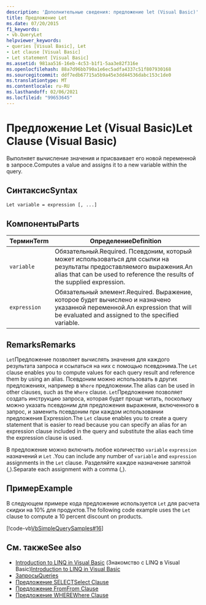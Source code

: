 ```yaml
---
description: 'Дополнительные сведения: предложение let (Visual Basic)'
title: Предложение Let
ms.date: 07/20/2015
f1_keywords:
- vb.QueryLet
helpviewer_keywords:
- queries [Visual Basic], Let
- Let clause [Visual Basic]
- Let statement [Visual Basic]
ms.assetid: 981aa516-16eb-4c53-b1f1-5aa3e82f316e
ms.openlocfilehash: 88a7d96bb790a1e6ec5adfa4337c51f807930168
ms.sourcegitcommit: ddf7edb67715a5b9a45e3dd44536dabc153c1de0
ms.translationtype: MT
ms.contentlocale: ru-RU
ms.lasthandoff: 02/06/2021
ms.locfileid: "99653645"
---
```

# <a name="let-clause-visual-basic"></a><span data-ttu-id="e2918-103">Предложение Let (Visual Basic)</span><span class="sxs-lookup"><span data-stu-id="e2918-103">Let Clause (Visual Basic)</span></span>

<span data-ttu-id="e2918-104">Выполняет вычисление значения и присваивает его новой переменной в запросе.</span><span class="sxs-lookup"><span data-stu-id="e2918-104">Computes a value and assigns it to a new variable within the query.</span></span>  
  
## <a name="syntax"></a><span data-ttu-id="e2918-105">Синтаксис</span><span class="sxs-lookup"><span data-stu-id="e2918-105">Syntax</span></span>  
  
```vb  
Let variable = expression [, ...]  
```  
  
## <a name="parts"></a><span data-ttu-id="e2918-106">Компоненты</span><span class="sxs-lookup"><span data-stu-id="e2918-106">Parts</span></span>  
  
|<span data-ttu-id="e2918-107">Термин</span><span class="sxs-lookup"><span data-stu-id="e2918-107">Term</span></span>|<span data-ttu-id="e2918-108">Определение</span><span class="sxs-lookup"><span data-stu-id="e2918-108">Definition</span></span>|  
|---|---|  
|`variable`|<span data-ttu-id="e2918-109">Обязательный.</span><span class="sxs-lookup"><span data-stu-id="e2918-109">Required.</span></span> <span data-ttu-id="e2918-110">Псевдоним, который может использоваться для ссылки на результаты предоставляемого выражения.</span><span class="sxs-lookup"><span data-stu-id="e2918-110">An alias that can be used to reference the results of the supplied expression.</span></span>|  
|`expression`|<span data-ttu-id="e2918-111">Обязательный элемент.</span><span class="sxs-lookup"><span data-stu-id="e2918-111">Required.</span></span> <span data-ttu-id="e2918-112">Выражение, которое будет вычислено и назначено указанной переменной.</span><span class="sxs-lookup"><span data-stu-id="e2918-112">An expression that will be evaluated and assigned to the specified variable.</span></span>|  
  
## <a name="remarks"></a><span data-ttu-id="e2918-113">Remarks</span><span class="sxs-lookup"><span data-stu-id="e2918-113">Remarks</span></span>  

 <span data-ttu-id="e2918-114">`Let`Предложение позволяет вычислять значения для каждого результата запроса и ссылаться на них с помощью псевдонима.</span><span class="sxs-lookup"><span data-stu-id="e2918-114">The `Let` clause enables you to compute values for each query result and reference them by using an alias.</span></span> <span data-ttu-id="e2918-115">Псевдоним можно использовать в других предложениях, например в `Where` предложении.</span><span class="sxs-lookup"><span data-stu-id="e2918-115">The alias can be used in other clauses, such as the `Where` clause.</span></span> <span data-ttu-id="e2918-116">`Let`Предложение позволяет создать инструкцию запроса, которая будет проще читать, поскольку можно указать псевдоним для предложения выражения, включенного в запрос, и заменить псевдоним при каждом использовании предложения Expression.</span><span class="sxs-lookup"><span data-stu-id="e2918-116">The `Let` clause enables you to create a query statement that is easier to read because you can specify an alias for an expression clause included in the query and substitute the alias each time the expression clause is used.</span></span>  
  
 <span data-ttu-id="e2918-117">В предложение можно включить любое количество `variable` `expression` назначений и `Let` .</span><span class="sxs-lookup"><span data-stu-id="e2918-117">You can include any number of `variable` and `expression` assignments in the `Let` clause.</span></span> <span data-ttu-id="e2918-118">Разделяйте каждое назначение запятой (,).</span><span class="sxs-lookup"><span data-stu-id="e2918-118">Separate each assignment with a comma (,).</span></span>  
  
## <a name="example"></a><span data-ttu-id="e2918-119">Пример</span><span class="sxs-lookup"><span data-stu-id="e2918-119">Example</span></span>  

 <span data-ttu-id="e2918-120">В следующем примере кода предложение используется `Let` для расчета скидки на 10% для продуктов.</span><span class="sxs-lookup"><span data-stu-id="e2918-120">The following code example uses the `Let` clause to compute a 10 percent discount on products.</span></span>  
  
 [!code-vb[VbSimpleQuerySamples#16](~/samples/snippets/visualbasic/VS_Snippets_VBCSharp/VbSimpleQuerySamples/VB/QuerySamples1.vb#16)]  
  
## <a name="see-also"></a><span data-ttu-id="e2918-121">См. также</span><span class="sxs-lookup"><span data-stu-id="e2918-121">See also</span></span>

- <span data-ttu-id="e2918-122">[Introduction to LINQ in Visual Basic](../../programming-guide/language-features/linq/introduction-to-linq.md) (Знакомство с LINQ в Visual Basic)</span><span class="sxs-lookup"><span data-stu-id="e2918-122">[Introduction to LINQ in Visual Basic](../../programming-guide/language-features/linq/introduction-to-linq.md)</span></span>
- [<span data-ttu-id="e2918-123">Запросы</span><span class="sxs-lookup"><span data-stu-id="e2918-123">Queries</span></span>](index.md)
- [<span data-ttu-id="e2918-124">Предложение SELECT</span><span class="sxs-lookup"><span data-stu-id="e2918-124">Select Clause</span></span>](select-clause.md)
- [<span data-ttu-id="e2918-125">Предложение From</span><span class="sxs-lookup"><span data-stu-id="e2918-125">From Clause</span></span>](from-clause.md)
- [<span data-ttu-id="e2918-126">Предложение WHERE</span><span class="sxs-lookup"><span data-stu-id="e2918-126">Where Clause</span></span>](where-clause.md)
